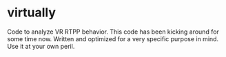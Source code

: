 # virtually
Code to analyze VR RTPP behavior. This code has been kicking around for some time now. Written and optimized for a very specific purpose in mind. Use it at your own peril.
